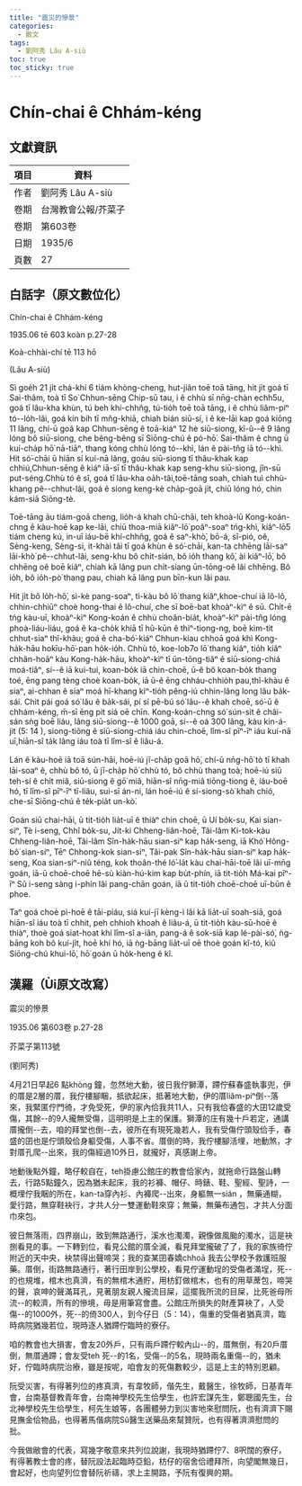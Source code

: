 ```yaml
---
title: "震災的慘景"
categories:
  - 散文
tags:
  - 劉阿秀 Lâu A-siù
toc: true
toc_sticky: true
---
```


# Chín-chai ê Chhám-kéng

## 文獻資訊

| 項目 | 資料 |
|---|---|
| 作者 | 劉阿秀 Lâu A-siù |
| 卷期 | 台灣教會公報/芥菜子 |
| 卷期 | 第603卷 |
| 日期 | 1935/6 |
| 頁數 | 27 |

## 白話字（原文數位化）

Chín-chai ê Chhám-kéng

1935.06 tē 603 koàn p.27-28

Koà-chhài-chí tē 113 hō

(Lâu A-siù)

Sì goe̍h 21 ji̍t chá-khí 6 tiám khòng-cheng, hut-jiân toē toā tāng, hit ji̍t goá tī Sai-thâm, toà tī So͘ Chhun-sēng Chip-sū tau, i ê chhù sī nn̄g-chàn echh5u, goá tī lâu-kha khùn, tú beh khí-chhn̂g, tú-tio̍h toē toā tāng, i ê chhù liâm-piⁿ tó--lo̍h-lâi, goá kín bih tī mn̂g-khiā, chiah bián siū-sí, i ê ke-lāi kap goá kiōng 11 lâng, chí-ū goá kap Chhun-sēng ê toā-kiáⁿ 12 hè siū-siong, kî-û--ê 9 lâng lóng bô siū-siong, che bêng-bêng sī Siōng-chú ê pó-hō͘. Sai-thâm ê chng ū kuí-cha̍p hō͘ nā-tiāⁿ, thang kóng chhù lóng tó--khì, lán ê pài-tn̂g iā tó--khì. Hit só͘-chāi ū hiān sí kuí-nā lâng, goáu siū-siong tī thâu-khak kap chhiú,Chhun-sēng ê kiáⁿ iā-sī tī thâu-khak kap seng-khu siū-siong, jîn-sū put-séng.Chhù tó ê sî, goá tī lâu-kha oa̍h-tâi,toē-tāng soah, chiah tuì chhù-khang pê--chhut-lâi, goá ê siong keng-kè cha̍p-goā ji̍t, chiū lóng hó, chin kám-siā Siōng-tè.

Toē-tāng āu tiám-goā cheng, lio̍h-á khah chū-chāi, teh khoà-lū Kong-koán-chng ê kàu-hoē kap ke-lāi, chiū thoa-miā kiâⁿ-lō͘ poâⁿ-soaⁿ tńg-khì, kiâⁿ-lō͘5 tiám cheng kú, in-uī iáu-bē khí-chhn̂g, goá ê saⁿ-khò͘, bō-á, sî-pió, oê, Sèng-keng, Sèng-si, it-khài tâi tī goá khùn ê só͘-chāi, kan-ta chhēng lāi-saⁿ lāi-khò͘ pê--chhut-lâi, seng-khu bô chi̍t-sián, bô io̍h thang kô͘, ài kiâⁿ-lō͘, bô chhēng oê boē kiâⁿ, chiah kā lâng pun chi̍t-siang ūn-tōng-oê lâi chhēng. Bô io̍h, bô io̍h-pò͘ thang pau, chiah kā lâng pun bīn-kun lâi pau.

Hit ji̍t bô lo̍h-hō͘, sì-kè pang-soaⁿ, tì-kàu bô lō͘ thang kiâⁿ,khoe-chuí iā lô-lô, chhin-chhiūⁿ choè hong-thai ê lô-chuí, che sī boē-bat khoàⁿ-kìⁿ ê sū. Chi̍t-ē tńg kàu-uī, khoàⁿ-kìⁿ Kong-koán ê chhù choân-bia̍t, khoàⁿ-kìⁿ pài-tn̂g lóng phoà-liáu-liáu, goá ê ka-cho̍k khiā tī hū-kūn ê thiⁿ-tiong-ng, boē kìm-tit chhut-siaⁿ thî-khàu; goá ê cha-bó͘-kiáⁿ Chhun-kiau chhoā goá khì Kong-ha̍k-hāu ho͘kīu-hō͘-pan ho̍k-io̍h. Chhù tó, koe-lo͘b7o lō͘ thang kiâⁿ, tio̍h kiâⁿ chhân-hoāⁿ kàu Kong-ha̍k-hāu, khoàⁿ-kìⁿ tī ūn-tōng-tiâⁿ ê siū-siong-chiá moá-tiâⁿ, sí--ê iā kui-tui, koan-bo̍k iā chin-choē, ū-ê bô koan-bo̍k thang toé, ēng pang tèng choè koan-bo̍k, iā ū-ê ēng chháu-chhio̍h pau,thî-khàu ê siaⁿ, ai-chhan ê siaⁿ moá hī-khang kìⁿ-tio̍h pêng-iú chhin-lâng long lâu ba̍k-sái. Chit pái goá só͘ lâu ê ba̍k-sái, pí sí pē-bú só͘ lâu--ê khah choē, só͘-ū ê chhám-kéng, m̄-sī ēng pit siá oē chīn. Kong-koán-chng só͘ sún-sit ê châi-sán sǹg boē liáu, lâng siū-siong--ê 1000 goā, sí--ê oá 300 lâng, kàu kin-á-jit (5: 14 ), siong-tiōng ê siū-siong-chiá iáu chin-choē, lîm-sî pīⁿ-īⁿ iáu kuí-nā uī,hiān-sî ta̍k lâng iáu toà tī lîm-sî ê liâu-á.

Lán ê kàu-hoē iā toā sún-hāi, hoē-iú jī-cha̍p goā hō͘, chí-ū nn̄g-hō͘ tò tī khah lāi-soaⁿ ê, chhù bô tó, ū jī-cha̍p hō͘ chhù tó, bô chhù thang toà; hoē-iú siū teh-sí ê chi̍t miâ, siū-siong ê gō͘ miâ, hiān-sî nn̄g-miâ tiōng-tiong ê, iáu-boē hó, tī lîm-sî pīⁿ-īⁿ tī-liâu, sui-sī án-ni, lán hoē-iú ê sí-siong-sò͘ khah chió, che-sī Siōng-chú ê te̍k-pia̍t un-kò͘.

Goán siū chai-hāi, ū tit-tio̍h lia̍t-uī ê thiàⁿ chin choē, ū Uí bo̍k-su, Kai sian-siⁿ, Tè i-seng, Chhî bo̍k-su, Ji̍t-ki Chheng-liân-hoē, Tâi-lâm Ki-tok-kàu Chheng-liân-hoē, Tâi-lâm Sîn-ha̍k-hāu sian-siⁿ kap ha̍k-seng, iā Khó͘ Hông-bô͘ sian-siⁿ, Tēⁿ Chhong-kok sian-siⁿ, Tâi-pak Sîn-ha̍k-hāu sian-siⁿ kap ha̍k-seng, Koa sian-siⁿ-niû téng, kok thoân-thé ló͘-la̍t kàu chai-hāi-toē lâi uī-mn̄g goán, iā-ū choē-choē hē-sù kiàn-hú-kim kap bu̍t-phín, iā tit-tio̍h Má-kai pīⁿ-īⁿ Sû i-seng sàng i-phín lâi pang-chān goán, iā ū tit-tio̍h choē-choē uī-būn ê phoe.

Taⁿ goá choè pì-hoē ê tāi-piáu, siá kuí-jī kèng-ì lâi kā lia̍t-uī soah-siā, goá hiān-sî iáu toà tī chhit, peh chhioh khoah ê liâu-á, ū tit-tio̍h kàu-sū-hoē ê thiàⁿ, thoè goá siat-hoat khí lîm-sî a-iân, pang-á ê sok-siā kap lé-pài-só͘, ǹg-bāng koh bô kuí-ji̍t, hoē khí hó, iā ǹg-bāng lia̍t-uī oē thoè goán kî-tó, kiû Siōng-chú khui-lō͘, hō͘ goán ū ho̍k-heng ê kî.

## 漢羅（Ùi原文改寫）

震災的慘景

1935.06 第603卷 p.27-28

芥菜子第113號

(劉阿秀)

4月21日早起6 點khòng 鐘，忽然地大動，彼日我佇獅潭，蹛佇蘇春盛執事兜，伊的厝是2層的厝，我佇樓腳睏，抵欲起床，抵著地大動，伊的厝liâm-piⁿ倒--落來，我緊匿佇門徛，才免受死，伊的家內佮我共11人，只有我佮春盛的大囝12歲受傷，其餘--的9人攏無受傷，這明明是上主的保護。獅潭的庄有幾十戶若定，通講厝攏倒--去，咱的拜堂也倒--去，彼所在有現死幾若人，我有受傷佇頭殼佮手，春盛的囝也是佇頭殼佮身軀受傷，人事不省。厝倒的時，我佇樓腳活埋，地動煞，才對厝孔爬--出來，我的傷經過10外日，就攏好，真感謝上帝。

地動後點外鐘，略仔較自在，teh掛慮公館庄的教會佮家內，就拖命行路盤山轉去，行路5點鐘久，因為猶未起床，我的衫褲、帽仔、時錶、鞋、聖經、聖詩，一概埋佇我睏的所在，kan-ta穿內衫、內褲爬--出來，身軀無一sián ，無藥通糊，愛行路，無穿鞋袂行，才共人分一雙運動鞋來穿；無藥，無藥布通包，才共人分面巾來包。

彼日無落雨，四界崩山，致到無路通行，溪水也濁濁，親像做風颱的濁水，這是袂捌看見的事。一下轉到位，看見公館的厝全滅，看見拜堂攏破了了，我的家族徛佇附近的天中央，袂禁得出聲啼哭；我的查某囝春嬌chhoā 我去公學校予救護班服藥。厝倒，街路無路通行，著行田岸到公學校，看見佇運動埕的受傷者滿埕，死--的也規堆，棺木也真濟，有的無棺木通貯，用枋釘做棺木，也有的用草蓆包，啼哭的聲，哀呻的聲滿耳孔，見著朋友親人攏流目屎，這擺我所流的目屎，比死爸母所流--的較濟，所有的慘境，毋是用筆寫會盡。公館庄所損失的財產算袂了，人受傷--的1000外，死--的倚300人，到今仔日（5：14），傷重的受傷者猶真濟，臨時病院猶幾若位，現時逐人猶蹛佇臨時的寮仔。

咱的教會也大損害，會友20外戶，只有兩戶蹛佇較內山--的，厝無倒，有20戶厝倒，無厝通蹛；會友受teh 死--的1名，受傷--的5名，現時兩名重傷--的，猶未好，佇臨時病院治療，雖是按呢，咱會友的死傷數較少，這是上主的特別恩顧。

阮受災害，有得著列位的疼真濟，有韋牧師，偕先生，戴醫生，徐牧師，日基青年會，台南基督教青年會，台南神學校先生佮學生，也許宏謀先生，鄭聰國先生，台北神學校先生佮學生，柯先生娘等，各團體勞力到災害地來慰問阮，也有濟濟下賜見撫金佮物品，也得著馬偕病院Sû醫生送藥品來幫贊阮，也有得著濟濟慰問的批。

今我做敝會的代表，寫幾字敬意來共列位說謝，我現時猶蹛佇7、8呎闊的寮仔，有得著教士會的疼，替阮設法起臨時亞鉛，枋仔的宿舍佮禮拜所，向望閣無幾日，會起好，也向望列位會替阮祈禱，求上主開路，予阮有復興的期。
